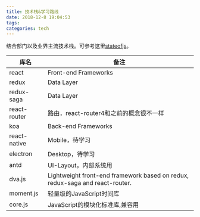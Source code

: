 ```yaml
---
title: 技术栈&学习路线
date: 2018-12-8 19:04:53
tags:
categories: tech
---
```

结合部门以及业界主流技术栈。可参考这里[stateofjs](https://stateofjs.com/)。

库名 | 备注
---|---
react | Front-end Frameworks
redux | Data Layer
redux-saga | Data Layer
react-router | 路由，react-router4和之前的概念很不一样
koa | Back-end Frameworks
react-native | Mobile，待学习
electron | Desktop，待学习
antd | UI-Layout，内部系统用
dva.js|	Lightweight front-end framework based on redux, redux-saga and react-router.
moment.js | 轻量级的JavaScript时间库
core.js | JavaScript的模块化标准库,兼容用


